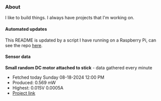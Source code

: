 ### About
I like to build things. I always have projects that I'm working on.

#### Automated updates
This README is updated by a script I have running on a Raspberry Pi, can see the repo [here](https://github.com/jdc-cunningham/raspi-git-repo-updater).

#### Sensor data


**Small random DC motor attached to stick** - data gathered every minute
- Fetched today Sunday 08-18-2024 12:00 PM
- Produced: 0.569 mW
- Highest: 0.015V 0.0005A
- [Project link](https://github.com/jdc-cunningham/turbine-raspi)